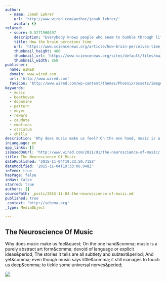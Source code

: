 ```yaml
---
author:
  - name: Jonah Lehrer
    url: 'http://www.wired.com/author/jonah_lehrer/'
    avatar: {}
related:
  - score: 0.5271960497
    description: "Everybody knows people who seem to bumble through life with no sense of time - they dither for hours on a \"quick\" e-mail or expect an hour's drive to take 20 minutes. These people are always late. But even for them, such minor lapses in timing are actually exceptions."
    title: How the brain perceives time
    url: 'https://www.sciencenews.org/article/how-brain-perceives-time'
    thumbnail_height: 460
    thumbnail_url: 'https://www.sciencenews.org/sites/default/files/main/articles/brain_opener_free_0.jpg'
    thumbnail_width: 860
publisher:
  name: WIRED
  domain: www.wired.com
  url: 'http://www.wired.com'
  favicon: 'http://www.wired.com/wp-content/themes/Phoenix/assets/images/favicon.ico'
keywords:
  - music
  - beethoven
  - dopamine
  - pattern
  - meyer
  - reward
  - caudate
  - emotions
  - striatum
  - chills
description: 'Why does music make us feel? On the one hand, music is a purely abstract art form, devoid of language or explicit ideas. The stories it tells are all subtlety and subtext. And yet, even though music says little, it still manages to touch us deep, to tickle some universal nerves.'
inLanguage: en
app_links: []
isBasedOnUrl: 'http://www.wired.com/2011/01/the-neuroscience-of-music/'
title: The Neuroscience Of Music
datePublished: '2015-11-04T19:33:50.715Z'
dateModified: '2015-11-04T19:33:00.048Z'
inFeed: true
hasPage: false
inNav: false
starred: true
authors: []
sourcePath: _posts/2015-11-04-the-neuroscience-of-music.md
published: true
_context: 'http://schema.org'
_type: MediaObject

---
```

<article style=""><h1>The Neuroscience Of Music</h1><p>Why does music make us feel&amp;quest; On the one hand&amp;comma; music is a purely abstract art form&amp;comma; devoid of language or explicit ideas&amp;period; The stories it tells are all subtlety and subtext&amp;period; And yet&amp;comma; even though music says little&amp;comma; it still manages to touch us deep&amp;comma; to tickle some universal nerves&amp;period;</p><img src="http://www.wired.com/wp-content/uploads/images_blogs/wiredscience/2011/01/Combined-fMRI-and-PET-results-reveal-temporal-distinctions-in-regions-showing-dopamine-release.jpeg" /></article>
